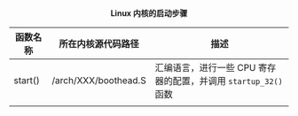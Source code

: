 <center><b>Linux 内核的启动步骤</b></center>

| 函数名称 | 所在内核源代码路径   | 描述                                                         |
| -------- | -------------------- | ------------------------------------------------------------ |
| start()  | /arch/XXX/boothead.S | 汇编语言，进行一些 CPU 寄存器的配置，并调用 `startup_32()` 函数 |
|          |                      |                                                              |

